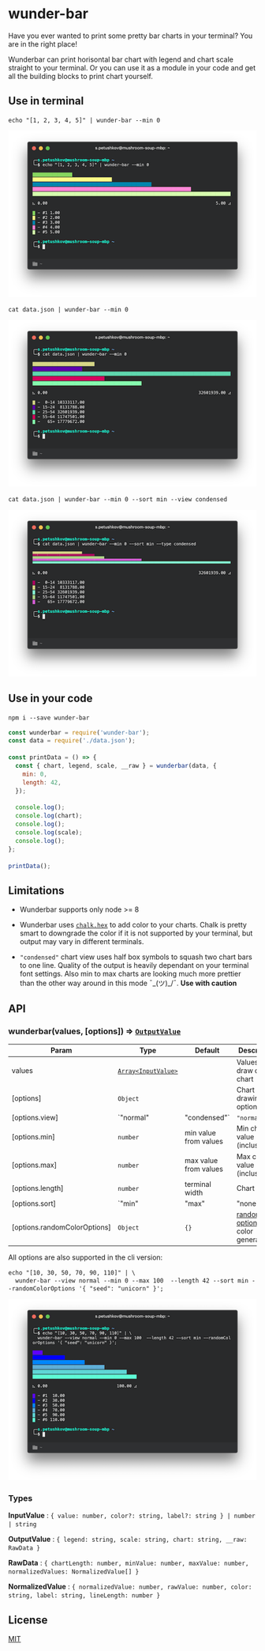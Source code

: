 # wunder-bar

Have you ever wanted to print some pretty bar charts in your terminal? You are
in the right place!

Wunderbar can print horisontal bar chart with legend and chart scale straight to
your terminal. Or you can use it as a module in your code and get all the
building blocks to print chart yourself.

## Use in terminal

```
echo "[1, 2, 3, 4, 5]" | wunder-bar --min 0
```

![wunder-bar-simple](./wunder-bar-simple.png)

```
cat data.json | wunder-bar --min 0
```

![wunder-bar-cli](./wunder-bar-cli.png)

```
cat data.json | wunder-bar --min 0 --sort min --view condensed
```

![wunder-bar-cli-condensed](./wunder-bar-cli-condensed.png)

## Use in your code

```
npm i --save wunder-bar
```

```js
const wunderbar = require('wunder-bar');
const data = require('./data.json');

const printData = () => {
  const { chart, legend, scale, __raw } = wunderbar(data, {
    min: 0,
    length: 42,
  });

  console.log();
  console.log(chart);
  console.log();
  console.log(scale);
  console.log();
};

printData();
```

## Limitations

* Wunderbar supports only node >= 8

* Wunderbar uses [`chalk.hex`][1] to add color to your charts. Chalk is pretty
  smart to downgrade the color if it is not supported by your terminal, but
  output may vary in different terminals.

* `"condensed"` chart view uses half box symbols to squash two chart bars to one
  line. Quality of the output is heavily dependant on your terminal font
  settings. Also min to max charts are looking much more prettier than the other
  way around in this mode ¯\_(ツ)\_/¯. **Use with caution**

## API

### wunderbar(values, [options]) ⇒ [`OutputValue`][4]

| Param                        | Type                                                                           | Default               | Description                                   |
| ---------------------------- | ------------------------------------------------------------------------------ | --------------------- | --------------------------------------------- |
| values                       | [`Array<InputValue>`][3]                                                       |                       | Values to draw on a chart                     |
| [options]                    | `Object`                                                                       |                       | Chart drawing options                         |
| [options.view]               | `"normal" | "condensed"`                                                       | `"normal"`            | Chart view type                               |
| [options.min]                | `number`                                                                       | min value from values | Min chart value (inclusive)                   |
| [options.max]                | `number`                                                                       | max value from values | Max chart value (inclusive)                   |
| [options.length]             | `number`                                                                       | terminal width        | Chart length                                  |
| [options.sort]               | `"min" | "max" | "none" | (a: NormalizedValue, b: NormalizedValue) => boolean` | `"none"`              | Sort method for chart values                  |
| [options.randomColorOptions] | `Object`                                                                       | `{}`                  | [randomColor options][2] for color generation |

All options are also supported in the cli version:

```
echo "[10, 30, 50, 70, 90, 110]" | \
  wunder-bar --view normal --min 0 --max 100  --length 42 --sort min --randomColorOptions '{ "seed": "unicorn" }';
```

![wunder-bar-simple](./wunder-bar-cli-all.png)

### Types

<a name="#InputValue">**InputValue**</a> :
`{ value: number, color?: string, label?: string } | number | string`

<a name="#OutputValue">**OutputValue**</a> :
`{ legend: string, scale: string, chart: string, __raw: RawData }`

<a name="#RawData">**RawData**</a> :
`{ chartLength: number, minValue: number, maxValue: number, normalizedValues: NormalizedValue[] }`

<a name="#NormalizedValue">**NormalizedValue**</a> :
`{ normalizedValue: number, rawValue: number, color: string, label: string, lineLength: number }`

[1]: https://github.com/chalk/chalk#256-and-truecolor-color-support
[2]: https://github.com/davidmerfield/randomColor#options
[3]: #InputValue
[4]: #OutputValue
[5]: #NormalizedValue
[6]: #RawData

## License

[MIT](./LICENSE)
